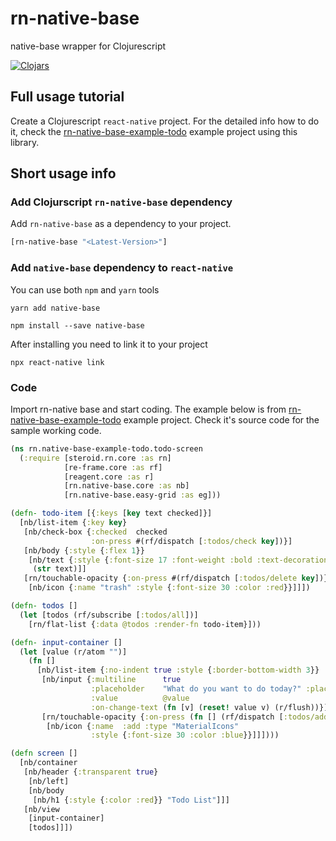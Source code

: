 # rn-native-base
native-base wrapper for Clojurescript

[![Clojars](https://img.shields.io/clojars/v/rn-native-base.svg)](https://clojars.org/rn-native-base)

## Full usage tutorial
Create a Clojurescript `react-native` project. For the detailed info how to do it, check the [rn-native-base-example-todo](https://github.com/markokocic/rn-native-base-example-todo) example project using this library. 

## Short usage info

### Add Clojurscript `rn-native-base` dependency
Add `rn-native-base` as a dependency to your project.
```clojure
[rn-native-base "<Latest-Version>"]
```

### Add `native-base` dependency to `react-native`
You can use both `npm` and `yarn` tools
```shell script
yarn add native-base
```
```shell script
npm install --save native-base
```

After installing you need to link it to your project
```shell script
npx react-native link
```

### Code
Import rn-native base and start coding. The example below is from [rn-native-base-example-todo](https://github.com/markokocic/rn-native-base-example-todo) example project. Check it's source code for the sample working code. 

```clojure
(ns rn.native-base-example-todo.todo-screen
  (:require [steroid.rn.core :as rn]
            [re-frame.core :as rf]
            [reagent.core :as r]
            [rn.native-base.core :as nb]
            [rn.native-base.easy-grid :as eg]))

(defn- todo-item [{:keys [key text checked]}]
  [nb/list-item {:key key}
   [nb/check-box {:checked  checked
                  :on-press #(rf/dispatch [:todos/check key])}]
   [nb/body {:style {:flex 1}}
    [nb/text {:style {:font-size 17 :font-weight :bold :text-decoration-line (if checked :line-through :none)}}
     (str text)]]
   [rn/touchable-opacity {:on-press #(rf/dispatch [:todos/delete key])}
    [nb/icon {:name "trash" :style {:font-size 30 :color :red}}]]])

(defn- todos []
  (let [todos (rf/subscribe [:todos/all])]
    [rn/flat-list {:data @todos :render-fn todo-item}]))

(defn- input-container []
  (let [value (r/atom "")]
    (fn []
      [nb/list-item {:no-indent true :style {:border-bottom-width 3}}
       [nb/input {:multiline      true
                  :placeholder    "What do you want to do today?" :placeholder-text-color "#abbabb"
                  :value          @value
                  :on-change-text (fn [v] (reset! value v) (r/flush))}]
       [rn/touchable-opacity {:on-press (fn [] (rf/dispatch [:todos/add @value]) (reset! value ""))}
        [nb/icon {:name  :add :type "MaterialIcons"
                  :style {:font-size 30 :color :blue}}]]])))

(defn screen []
  [nb/container
   [nb/header {:transparent true}
    [nb/left]
    [nb/body
     [nb/h1 {:style {:color :red}} "Todo List"]]]
   [nb/view
    [input-container]
    [todos]]])
```
